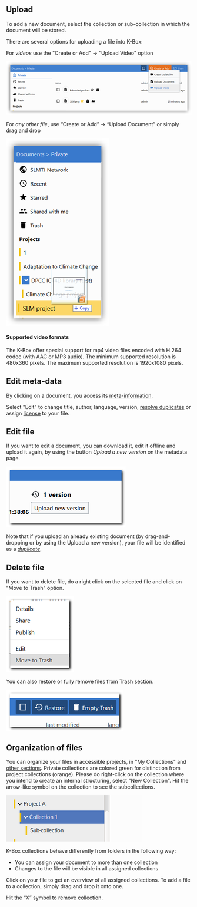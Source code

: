 ## Upload

To add a new document, select the collection or sub-collection in which the document will be stored.


There are several options for uploading a file into K-Box:

For _videos_ use the "Create or Add"  → “Upload Video" option

![Upload](../img/dms-upload-file-selector.png)

For _any other file_, use “Create or Add” → “Upload Document” or simply drag and drop 

![Upload](../img/dms-upload.png)

#### Supported video formats

The K-Box offer special support for mp4 video files encoded with H.264 codec (with AAC or MP3 audio). The minimum supported resolution is 480x360 pixels. The maximum supported resolution is 1920x1080 pixels.
 
## <a id="edit"></a>Edit meta-data

By clicking on a document, you access its [meta-information](./meta-data.md).

Select "Edit" to change title, author, language, version, [resolve duplicates](./duplicates.md#resolve) or assign [license](./licenses.md#license) to your file.


## Edit file
If you want to edit a document, you can download it, edit it offline and upload it again, by using the button _Upload a new version_ on the metadata page. 

![upload new version](../img/new-ver.png)

Note that if you upload an already existing document (by drag-and-dropping or by using the Upload a new version), your file will be identified as a [_duplicate_](./duplicates.md). 

## Delete file

If you want to delete file, do a right click on the selected file and click on "Move to Trash" option.

![delete](../img/delete.png)

You can also restore or fully remove files from Trash section.

![trash](../img/trash.png)


## Organization of files

You can organize your files in accessible projects, in "My Collections" and [other sections](./getting-started.md#files-navigation). Private collections are colored green for distinction from project collections (orange). Please do right-click on the collection where you intend to create an internal structuring, select "New Collection". Hit the arrow-like symbol on the collection to see the subcollections.

![browse collection](../img/browse-collections.png)

K-Box collections behave differently from folders in the following way:
- You can assign your document to more than one collection  
- Changes to the file will be visible in all assigned collections

Click on your file to get an overview of all assigned collections. To add a file to a collection, simply drag and drop it onto one. 

Hit the “X” symbol to remove collection.
